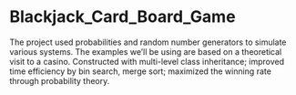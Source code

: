 # Blackjack_Card_Board_Game
The project used probabilities and random number generators to simulate various systems. The examples we’ll be using are based on a theoretical visit to a casino. 
Constructed with multi-level class inheritance; improved time efficiency by bin search, merge sort; maximized the winning rate through probability theory.
